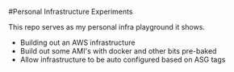 #Personal Infrastructure Experiments

This repo serves as my personal infra playground it shows.

- Building out an AWS infrastructure
- Build out some AMI's with docker and other bits pre-baked
- Allow infrastructure to be auto configured based on ASG tags
